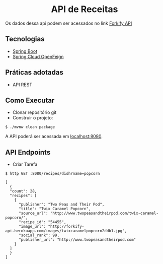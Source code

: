 <h1 align="center">
  API de Receitas
</h1>

Os dados dessa api podem ser acessados no link [Forkify API](https://forkify-api.herokuapp.com/)

## Tecnologias
 
- [Spring Boot](https://spring.io/projects/spring-boot)
- [Spring Cloud OpenFeign](https://docs.spring.io/spring-cloud-openfeign/docs/current/reference/html)


## Práticas adotadas

- API REST


## Como Executar

- Clonar repositório git
- Construir o projeto:
```
$ ./mvnw clean package
```


A API poderá ser acessada em [localhost:8080](http://localhost:8080).

## API Endpoints


- Criar Tarefa 
```
$ http GET :8080/recipes/dish?name=popcorn

[
  {
  "count": 28,
  "recipes": [
    {
      "publisher": "Two Peas and Their Pod",
      "title": "Twix Caramel Popcorn",
      "source_url": "http://www.twopeasandtheirpod.com/twix-caramel-popcorn/",
      "recipe_id": "54455",
      "image_url": "http://forkify-api.herokuapp.com/images/twixcaramelpopcorn2ddb1.jpg",
      "social_rank": 99,
      "publisher_url": "http://www.twopeasandtheirpod.com"
    }
  ]
  }
]
```

